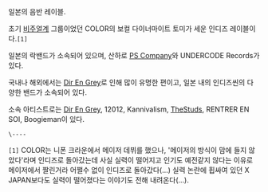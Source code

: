 일본의 음반 레이블.  

초기 [비주얼계](%EB%B9%84%EC%A3%BC%EC%96%BC%EA%B3%84.md) 그룹이었던 COLOR의 보컬 다이너마이트
토미가 세운 인디즈 레이블이다.`[1]`

일본의 락밴드가 소속되어 있으며, 산하로 [PS Company](PS%20Company.md)와 UNDERCODE Records가
있다.

국내나 해외에서는 [Dir En Grey](Dir%20En%20Grey.md)로 인해 많이 유명한 편이고, 일본 내의 인디즈씬의 다양한
밴드가 소속되어 있다.

소속 아티스트로는 [Dir En Grey](Dir%20En%20Grey.md), 12012, Kannivalism, [TheStuds](%EB%8D%94%20%EC%8A%A4%ED%84%B0%EC%A6%88.md), RENTRER EN SOI,
Boogieman이 있다.

`\----`

`[1]` COLOR는 니폰 크라운에서 메이저 데뷔를 했으나, '메이저의 방식이 맘에 들지 않았다'라며 인디즈로 돌아갔는데 사실 실력이
떨어지고 인기도 예전같지 않다는 이유로 메이저에서 짤린거라 어쩔수 없이 인디즈로 돌아갔다(...) 실력 논란에 휩싸여 있던 X
JAPAN보다도 실력이 떨어졌다는 이야기도 전해 내려온다(...).

